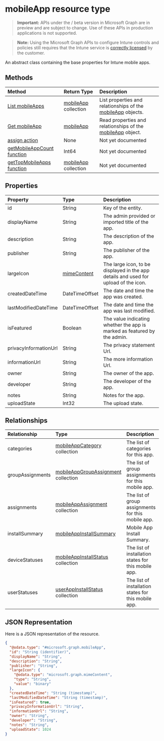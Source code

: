 ﻿# mobileApp resource type

> **Important:** APIs under the / beta version in Microsoft Graph are in preview and are subject to change. Use of these APIs in production applications is not supported.

> **Note:** Using the Microsoft Graph APIs to configure Intune controls and policies still requires that the Intune service is [correctly licensed](https://go.microsoft.com/fwlink/?linkid=839381) by the customer.

An abstract class containing the base properties for Intune mobile apps.
## Methods
|Method|Return Type|Description|
|:---|:---|:---|
|[List mobileApps](../api/intune_apps_mobileapp_list.md)|[mobileApp](../resources/intune_apps_mobileapp.md) collection|List properties and relationships of the [mobileApp](../resources/intune_apps_mobileapp.md) objects.|
|[Get mobileApp](../api/intune_apps_mobileapp_get.md)|[mobileApp](../resources/intune_apps_mobileapp.md)|Read properties and relationships of the [mobileApp](../resources/intune_apps_mobileapp.md) object.|
|[assign action](../api/intune_apps_mobileapp_assign.md)|None|Not yet documented|
|[getMobileAppCount function](../api/intune_apps_mobileapp_getmobileappcount.md)|Int64|Not yet documented|
|[getTopMobileApps function](../api/intune_apps_mobileapp_gettopmobileapps.md)|[mobileApp](../resources/intune_apps_mobileapp.md) collection|Not yet documented|

## Properties
|Property|Type|Description|
|:---|:---|:---|
|id|String|Key of the entity.|
|displayName|String|The admin provided or imported title of the app.|
|description|String|The description of the app.|
|publisher|String|The publisher of the app.|
|largeIcon|[mimeContent](../resources/intune_apps_mimecontent.md)|The large icon, to be displayed in the app details and used for upload of the icon.|
|createdDateTime|DateTimeOffset|The date and time the app was created.|
|lastModifiedDateTime|DateTimeOffset|The date and time the app was last modified.|
|isFeatured|Boolean|The value indicating whether the app is marked as featured by the admin.|
|privacyInformationUrl|String|The privacy statement Url.|
|informationUrl|String|The more information Url.|
|owner|String|The owner of the app.|
|developer|String|The developer of the app.|
|notes|String|Notes for the app.|
|uploadState|Int32|The upload state.|

## Relationships
|Relationship|Type|Description|
|:---|:---|:---|
|categories|[mobileAppCategory](../resources/intune_apps_mobileappcategory.md) collection|The list of categories for this app.|
|groupAssignments|[mobileAppGroupAssignment](../resources/intune_apps_mobileappgroupassignment.md) collection|The list of group assignments for this mobile app.|
|assignments|[mobileAppAssignment](../resources/intune_apps_mobileappassignment.md) collection|The list of group assignments for this mobile app.|
|installSummary|[mobileAppInstallSummary](../resources/intune_apps_mobileappinstallsummary.md)|Mobile App Install Summary.|
|deviceStatuses|[mobileAppInstallStatus](../resources/intune_apps_mobileappinstallstatus.md) collection|The list of installation states for this mobile app.|
|userStatuses|[userAppInstallStatus](../resources/intune_apps_userappinstallstatus.md) collection|The list of installation states for this mobile app.|

## JSON Representation
Here is a JSON representation of the resource.
<!-- {
  "blockType": "resource",
  "keyProperty": "id",
  "@odata.type": "microsoft.graph.mobileApp"
}
-->
``` json
{
  "@odata.type": "#microsoft.graph.mobileApp",
  "id": "String (identifier)",
  "displayName": "String",
  "description": "String",
  "publisher": "String",
  "largeIcon": {
    "@odata.type": "microsoft.graph.mimeContent",
    "type": "String",
    "value": "binary"
  },
  "createdDateTime": "String (timestamp)",
  "lastModifiedDateTime": "String (timestamp)",
  "isFeatured": true,
  "privacyInformationUrl": "String",
  "informationUrl": "String",
  "owner": "String",
  "developer": "String",
  "notes": "String",
  "uploadState": 1024
}
```



